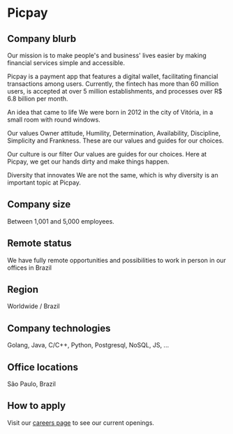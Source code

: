 # Picpay

## Company blurb

Our mission is to make people's and business' lives easier by making financial services simple and accessible.

Picpay is a payment app that features a digital wallet, facilitating financial transactions among users. Currently, the fintech has more than 60 million users, is accepted at over 5 million establishments, and processes over R$ 6.8 billion per month.

An idea that came to life
We were born in 2012 in the city of Vitória, in a small room with round windows.

Our values
Owner attitude, Humility, Determination, Availability, Discipline, Simplicity and Frankness. These are our values and guides for our choices.

Our culture is our filter
Our values are guides for our choices. Here at Picpay, we get our hands dirty and make things happen.

Diversity that innovates
We are not the same, which is why diversity is an important topic at Picpay.

## Company size

Between 1,001 and 5,000 employees.

## Remote status

We have fully remote opportunities and possibilities to work in person in our offices in Brazil

## Region

Worldwide / Brazil

## Company technologies

Golang, Java, C/C++, Python, Postgresql, NoSQL, JS, ...

## Office locations

São Paulo, Brazil

## How to apply

Visit our [careers page](https://picpay.com/oportunidades-de-emprego-e-carreiras/central-de-vagas) to see our current openings.
